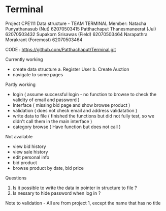 # Terminal
 Project CPE111 Data structure - TEAM TERMINAL
 Member: Natacha Punyathanasub              (Nut)            62070503415
                Patthachaput Thanesmaneerat     (Jui)             62070503432
                Supakorn Srisawas                       (Field)          62070503464
                Narapathra Morakrant                   (Foremost)  62070503464
                
CODE : https://github.com/Patthachaput/Terminal.git
                
Currently working
- create data structure
    a. Register User
    b. Create Auction
- navigate to some pages

Partly working
- login ( assume successful login - no function to browse to check the validity of email and password )
- Interface ( missing bid page and show browse product )
- validation ( does not check email and address validatation )
- write data to file ( finished the functions but did not fully test, so we didn't call them in the main interface )
- category browse ( Have function but does not call )

Not available
- view bid history
- view sale history
- edit personal info
- bid product
- browse product by date, bid price

Questions
1. Is it possible to write the data in pointer in structure to file ?
2. Is nessary to hide password when log in ?

Note to validation - All are from project 1, except the name that has no title
